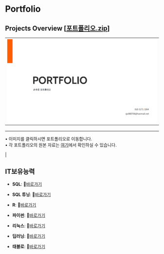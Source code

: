 # Portfolio

## Projects Overview [[포트폴리오.zip](https://drive.google.com/drive/folders/1X6_p5lASt1Vx4kMfTuXz2NZbSpfSalrX?usp=drive_link)]

| <a href="포트폴리오_손주용.pdf"><img src="포트폴리오_표지.png" alt="데이터 분석 프로젝트 포트폴리오" width="500"></a> |
|:----------------------------------------------------------------:|
| <p align="left">
• 이미지를 클릭하시면 포트폴리오로 이동합니다. <br>
• 각 포트폴리오의 원본 자료는 <a href="https://drive.google.com/drive/folders/1X6_p5lASt1Vx4kMfTuXz2NZbSpfSalrX?usp=drive_link">여기</a>에서 확인하실 수 있습니다.
</p>|


## IT보유능력

- **SQL**:  📄[바로가기](https://github.com/son-jy/sqlnote/blob/main/README.md)
  &nbsp;

- **SQL 튜닝**:  📄[바로가기](https://github.com/son-jy/sqltuning/blob/main/README.md)

- **R**:  📄[바로가기](https://github.com/son-jy/rnote/blob/main/README.md)

- **파이썬**:  📄[바로가기](https://github.com/son-jy/pythonnote/blob/main/README.md)

- **리눅스**:  📄[바로가기](https://github.com/son-jy/linuxnote/blob/main/README.md)

- **딥러닝**:  📄[바로가기](https://github.com/son-jy/deeplearningnote/blob/main/%EB%94%A5%EB%9F%AC%EB%8B%9D.png)

- **태블로**:  📄[바로가기](https://github.com/son-jy/tableaunote/blob/main/README.md)
